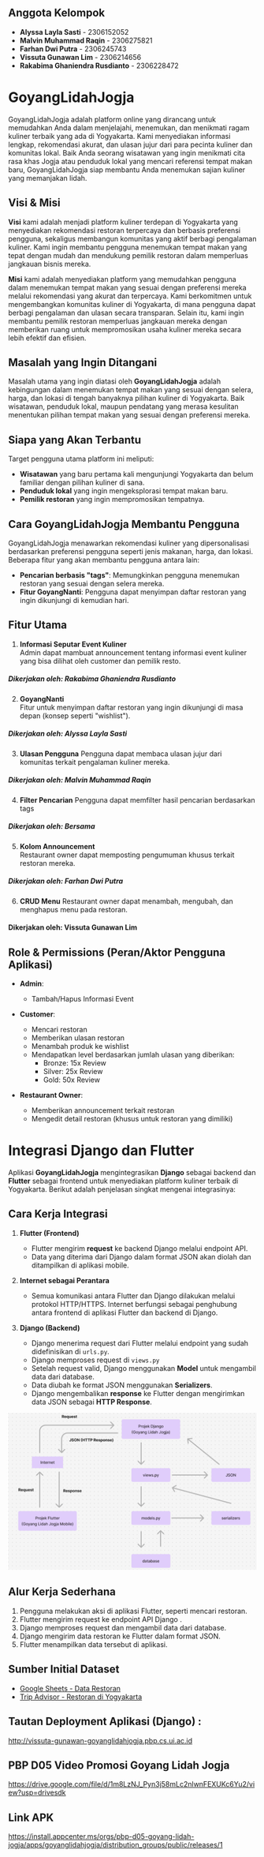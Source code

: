 ## Anggota Kelompok

- **Alyssa Layla Sasti** - 2306152052
- **Malvin Muhammad Raqin** - 2306275821
- **Farhan Dwi Putra** - 2306245743
- **Vissuta Gunawan Lim** - 2306214656
- **Rakabima Ghaniendra Rusdianto** - 2306228472 

# GoyangLidahJogja

GoyangLidahJogja adalah platform online yang dirancang untuk memudahkan Anda dalam menjelajahi, menemukan, dan menikmati ragam kuliner terbaik yang ada di Yogyakarta. Kami menyediakan informasi lengkap, rekomendasi akurat, dan ulasan jujur dari para pecinta kuliner dan komunitas lokal. Baik Anda seorang wisatawan yang ingin menikmati cita rasa khas Jogja atau penduduk lokal yang mencari referensi tempat makan baru, GoyangLidahJogja siap membantu Anda menemukan sajian kuliner yang memanjakan lidah.

## Visi & Misi  

**Visi** kami adalah menjadi platform kuliner terdepan di Yogyakarta yang menyediakan rekomendasi restoran terpercaya dan berbasis preferensi pengguna, sekaligus membangun komunitas yang aktif berbagi pengalaman kuliner. Kami ingin membantu pengguna menemukan tempat makan yang tepat dengan mudah dan mendukung pemilik restoran dalam memperluas jangkauan bisnis mereka.

**Misi** kami adalah menyediakan platform yang memudahkan pengguna dalam menemukan tempat makan yang sesuai dengan preferensi mereka melalui rekomendasi yang akurat dan terpercaya. Kami berkomitmen untuk mengembangkan komunitas kuliner di Yogyakarta, di mana pengguna dapat berbagi pengalaman dan ulasan secara transparan. Selain itu, kami ingin membantu pemilik restoran memperluas jangkauan mereka dengan memberikan ruang untuk mempromosikan usaha kuliner mereka secara lebih efektif dan efisien.

## Masalah yang Ingin Ditangani

Masalah utama yang ingin diatasi oleh **GoyangLidahJogja** adalah kebingungan dalam menemukan tempat makan yang sesuai dengan selera, harga, dan lokasi di tengah banyaknya pilihan kuliner di Yogyakarta. Baik wisatawan, penduduk lokal, maupun pendatang yang merasa kesulitan menentukan pilihan tempat makan yang sesuai dengan preferensi mereka.

## Siapa yang Akan Terbantu

Target pengguna utama platform ini meliputi:
- **Wisatawan** yang baru pertama kali mengunjungi Yogyakarta dan belum familiar dengan pilihan kuliner di sana.
- **Penduduk lokal** yang ingin mengeksplorasi tempat makan baru.
- **Pemilik restoran** yang ingin mempromosikan tempatnya.

## Cara GoyangLidahJogja Membantu Pengguna

GoyangLidahJogja menawarkan rekomendasi kuliner yang dipersonalisasi berdasarkan preferensi pengguna seperti jenis makanan, harga, dan lokasi. Beberapa fitur yang akan membantu pengguna antara lain:

- **Pencarian berbasis "tags"**: Memungkinkan pengguna menemukan restoran yang sesuai dengan selera mereka.
- **Fitur GoyangNanti**: Pengguna dapat menyimpan daftar restoran yang ingin dikunjungi di kemudian hari.

## Fitur Utama

1. **Informasi Seputar Event Kuliner**  
   Admin dapat mambuat announcement tentang informasi event kuliner yang bisa dilihat oleh customer dan pemilik resto.
##### Dikerjakan oleh: Rakabima Ghaniendra Rusdianto
   
2. **GoyangNanti**  
   Fitur untuk menyimpan daftar restoran yang ingin dikunjungi di masa depan (konsep seperti "wishlist").
##### Dikerjakan oleh: Alyssa Layla Sasti

3. **Ulasan Pengguna**
   Pengguna dapat membaca ulasan jujur dari komunitas terkait pengalaman kuliner mereka.
##### Dikerjakan oleh: Malvin Muhammad Raqin

4. **Filter Pencarian**
   Pengguna dapat memfilter hasil pencarian berdasarkan tags
##### Dikerjakan oleh: Bersama

5. **Kolom Announcement**  
   Restaurant owner dapat memposting pengumuman khusus terkait restoran mereka.
##### Dikerjakan oleh: Farhan Dwi Putra

6. **CRUD Menu**
   Restaurant owner dapat menambah, mengubah, dan menghapus menu pada restoran.
#### Dikerjakan oleh: Vissuta Gunawan Lim

## Role & Permissions (Peran/Aktor Pengguna Aplikasi)

- **Admin**: 
  - Tambah/Hapus Informasi Event
  
- **Customer**: 
  - Mencari restoran
  - Memberikan ulasan restoran
  - Menambah produk ke wishlist
  - Mendapatkan level berdasarkan jumlah ulasan yang diberikan:
    - Bronze: 15x Review
    - Silver: 25x Review
    - Gold: 50x Review
  
- **Restaurant Owner**: 
  - Memberikan announcement terkait restoran
  - Mengedit detail restoran (khusus untuk restoran yang dimiliki)


# Integrasi Django dan Flutter

Aplikasi **GoyangLidahJogja** mengintegrasikan **Django** sebagai backend dan **Flutter** sebagai frontend untuk menyediakan platform kuliner terbaik di Yogyakarta. Berikut adalah penjelasan singkat mengenai integrasinya:

## Cara Kerja Integrasi

1. **Flutter (Frontend)**
   - Flutter mengirim **request** ke backend Django melalui endpoint API.
   - Data yang diterima dari Django dalam format JSON akan diolah dan ditampilkan di aplikasi mobile.

2. **Internet sebagai Perantara**
   - Semua komunikasi antara Flutter dan Django dilakukan melalui protokol HTTP/HTTPS. Internet berfungsi sebagai penghubung antara frontend di aplikasi Flutter dan backend di Django.

3. **Django (Backend)**
   - Django menerima request dari Flutter melalui endpoint yang sudah didefinisikan di `urls.py`.
   - Django memproses request di `views.py`
   - Setelah request valid, Django menggunakan **Model** untuk mengambil data dari database.
   - Data diubah ke format JSON menggunakan **Serializers**.
   - Django mengembalikan **response** ke Flutter dengan mengirimkan data JSON sebagai **HTTP Response**.

![image](image/baganIntegrasi.png)

## Alur Kerja Sederhana
1. Pengguna melakukan aksi di aplikasi Flutter, seperti mencari restoran.
2. Flutter mengirim request ke endpoint API Django .
3. Django memproses request dan mengambil data dari database.
4. Django mengirim data restoran ke Flutter dalam format JSON.
5. Flutter menampilkan data tersebut di aplikasi.

## Sumber Initial Dataset

- [Google Sheets - Data Restoran](https://docs.google.com/spreadsheets/d/1CiyTyo6Z4WJ6JniwLJ9oCfMEon323hIYjYlfqgFiw_0/edit?usp=sharing)
- [Trip Advisor - Restoran di Yogyakarta](https://www.tripadvisor.co.id/Restaurants-g14782503-Yogyakarta_Yogyakarta_Region_Java.html)

## Tautan Deployment Aplikasi (Django) :

http://vissuta-gunawan-goyanglidahjogja.pbp.cs.ui.ac.id


## PBP D05 Video Promosi Goyang Lidah Jogja

https://drive.google.com/file/d/1m8LzNJ_Pyn3j58mLc2nlwnFEXUKc6Yu2/view?usp=drivesdk

## Link APK
https://install.appcenter.ms/orgs/pbp-d05-goyang-lidah-jogja/apps/goyanglidahjogja/distribution_groups/public/releases/1

